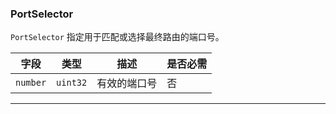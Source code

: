 ### PortSelector

`PortSelector` 指定用于匹配或选择最终路由的端口号。

| 字段       | 类型       | 描述     | 是否必需 |
| -------- | -------- | ------ | ---- |
| `number` | `uint32` | 有效的端口号 | 否    |

---


